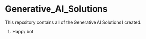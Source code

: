 # Generative_AI_Solutions

This repository contains all of the Generative AI Solutions I created.

1. Happy bot 
